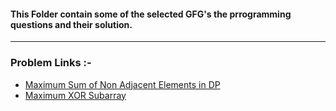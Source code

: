 #### This Folder contain some of the selected GFG's the prrogramming questions and their solution.
---

### Problem Links :- 
- [Maximum Sum of Non Adjacent Elements in DP](https://practice.geeksforgeeks.org/problems/stickler-theif-1587115621/1)
- [Maximum XOR Subarray](https://practice.geeksforgeeks.org/problems/a512e4b2e812b6df2159b19cc7090ffc1ab056dd/1/)
